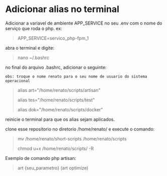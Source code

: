 # Adicionar alias no terminal

Adicionar a variavel de ambiente APP_SERVICE no seu .env com o nome do serviço que roda o php. ex: 

> APP_SERVICE=servico_php-fpm_1

abra o terminal e digite:


> nano ~/.bashrc

no final do arquivo .bashrc, adicionar o seguinte:

``
obs: troque o nome renato para o seu nome de usuario do sistema operacional
``

> alias art="/home/renato/scripts/artisan"
> 
> alias tes="/home/renato/scripts/test"
> 
> alias dok="/home/renato/scripts/docker"
 
reinicie o terminal para que os alias sejam aplicados.

clone esse repositorio no diretorio /home/renato/ e execute o comando:

> mv /home/renato/short-scripts /home/renato/scripts
>
> chmod u+x /home/renato/scripts/ -R

Exemplo de comando php artisan:

> art {seu_parametro} (art optimize)
